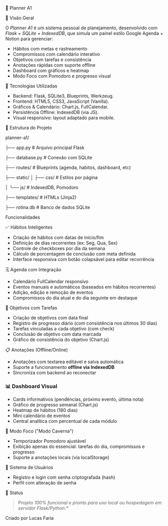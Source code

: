🧠 Planner A1


🔎 Visão Geral

O *Planner A1* é um sistema pessoal de planejamento, desenvolvido com *Flask + SQLite + IndexedDB*, que simula um painel estilo Google Agenda + Notion para gerenciar:

* Hábitos com metas e rastreamento
* Compromissos com calendário interativo
* Objetivos com tarefas e consistência
* Anotações rápidas com suporte offline
* Dashboard com gráficos e heatmap
* Modo Foco com Pomodoro e progresso visual



🧰 Tecnologias Utilizadas

- Backend: Flask, SQLite3, Blueprints, Werkzeug.
- Frontend: HTML5, CSS3, JavaScript (Vanilla).
- Gráficos & Calendário: Chart.js, FullCalendar.
- Persistência Offline: IndexedDB (via JS).
- Visual responsivo: layout adaptado para mobile.


📂 Estrutura do Projeto

planner-a1/

├── app.py                  # Arquivo principal Flask

├── database.py             # Conexão com SQLite

├── routes/                 # Blueprints (agenda, habitos, dashboard, etc)

├── static/
│   ├── css/                # Estilos por página

│   └── js/                 # IndexedDB, Pomodoro

├── templates/              # HTMLs (Jinja2)

├── rotina.db               # Banco de dados SQLite



Funcionalidades

✅ Hábitos Inteligentes

* Criação de hábitos com datas de início/fim
* Definição de dias recorrentes (ex: Seg, Qua, Sex)
* Controle de checkboxes por dia da semana
* Cálculo de porcentagem de conclusão com meta definida
* Interface responsiva com botão colapsável para editar recorrência

🗓️ Agenda com Integração

* Calendário FullCalendar responsivo
* Eventos manuais e automáticos (baseados em hábitos recorrentes)
* Adição, edição e remoção de eventos
* Compromissos do dia atual e do dia seguinte em destaque

🎯 Objetivos com Tarefas

* Criação de objetivos com data final
* Registro de progresso diário (com consistência nos últimos 30 dias)
* Tarefas vinculadas a cada objetivo (com check)
* Conclusão de objetivo com data marcada
* Gráfico de consistência do objetivo (Chart.js)

📋 Anotações (Offline/Online)

* Anotações com textarea editável e salva automática
* Suporte a funcionamento **offline via IndexedDB**
* Sincroniza com backend ao reconectar

### 📊 Dashboard Visual

* Cards informativos (pendências, próximo evento, última nota)
* Gráfico de progresso semanal (Chart.js)
* Heatmap de hábitos (180 dias)
* Mini calendário de eventos
* Central analítica com percentual de cada módulo

🐺 Modo Foco ("Modo Caverna")

* Temporizador Pomodoro ajustável
* Exibição apenas do essencial: tarefas do dia, compromissos e progresso
* Suporte a anotações locais (via localStorage)

🔐 Sistema de Usuários

* Registro e login com senha criptografada (hash)
* Perfil com alteração de senha


📌 Status

> Projeto *100% funcional e pronto para uso local ou hospedagem em servidor Flask/Python.**


Criado por Lucas Faria
